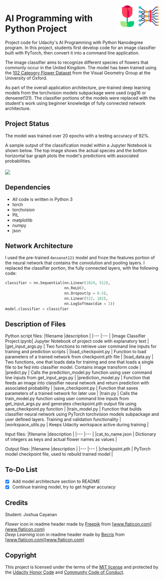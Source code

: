 <p float="left">
  <img src="https://github.com/joshuacayanan/aipnd-project/blob/master/assets/deep-learning.png" width="70" align="right"/> 
  <img src="https://github.com/joshuacayanan/aipnd-project/blob/master/assets/flower.png" width="70" align="right"/>
</p>

# AI Programming with Python Project
Project code for Udacity's AI Programming with Python Nanodegree program. In this project, students first develop code for an image classifier built with PyTorch, then convert it into a command line application.

The image classifier aims to recognize different species of flowers that commonly occur in the United Kingdom. The model has been trained using the [102 Cateogry Flower Dataset](http://www.robots.ox.ac.uk/~vgg/data/flowers/102/index.html) from the Visual Geometry Group at the University of Oxford. 

As part of the overall application architecture, pre-trained deep learning models from the torchvision models subpackage were used (vgg16 or densenet121). The classifier portions of the models were replaced with the student's work using beginner knowledge of fully connected network architecture. 

## Project Status
The model was trained over 20 epochs with a testing accuracy of 92%. 

A sample output of the classification model within a Jupyter Notebook is shown below. The top image shows the actual species and the bottom horizontal bar graph plots the model's predictions with associated probabilities.

<p float="left">
  <img src="https://github.com/joshuacayanan/aipnd-project/blob/master/assets/inference_example.png" width="300" align="middle"/>
</p>

## Dependencies
- All code is written in Python 3
- torch
- torchvision
- PIL
- matplotlib
- numpy
- json

## Network Architecture
I used the pre-trained `densenet121` model and froze the features portion of the neural network that contains the convolution and pooling layers. I replaced the classifier portion, the fully connected layers, with the following code:
```python
classifier = nn.Sequential(nn.Linear(1024, 512),
                           nn.ReLU(),
                           nn.Dropout(p = 0.5),
                           nn.Linear(512, 102),
                           nn.LogSoftmax(dim = 1))
model.classifier = classifier
```

## Description of Files
Python script files:
|filename     |description      |
|---          |---              |
|Image Classifier Project.ipynb| Jupyter Notebook of project code with explanatory text |
|get_input_args.py | Two functions to retrieve user command line inputs for training and prediction scripts |
|load_checkpoint.py | Function to load parameters of a trained network from checkpoint.pth file |
|load_data.py | Two functions, one that loads data for training and one that loads a single file to be fed into classifier model. Contains image transform code |
|predict.py | Calls the prediction_model.py function using user command line inputs from get_input_args.py |
|prediction_model.py | Function that feeds an image into classifier neural network and return prediction with associated probability |
|save_checkpoint.py | Function that saves parameters of a trained network for later use |
|train.py | Calls the train_model.py function using user command line inputs from get_input_args.py and generates checkpoint.pth output file using save_checkpoint.py function |
|train_model.py | Function that builds classifier neural network using PyTorch torchvision models subpackage and user defined layers. Training and validation functionality |
|workspace_utils.py | Keeps Udacity workspace active during training |

Input files:
|filename     |description      |
|---          |---              |
|cat_to_name.json | Dictionary of integers as keys and actual flower names as values |


Output files:
|filename     |description      |
|---          |---              |
|checkpoint.pth | PyTorch model checkpoint file, used to rebuild trained model |

## To-Do List
- [x] Add model architecture section to README
- [x] Continue training model, try to get higher accuracy

## Credits
Student: Joshua Cayanan
  
_Flower_ icon in readme header made by [Freepik](https://www.flaticon.com/free-icon/flower_2918004) from [www.flaticon.com](www.flaticon.com)  
_Deep Learning_ icon in readme header made by [Becris](https://www.flaticon.com/free-icon/deep-learning_2103787) from [www.flaticon.com](www.flaticon.com)

## Copyright
This project is licensed under the terms of the [MIT license](https://github.com/joshuacayanan/aipnd-project/blob/master/LICENSE) and protected by the [Udacity Honor Code](https://www.udacity.com/legal/en-us/honor-code) and [Community Code of Conduct](https://www.udacity.com/legal/en-us/honor-conduct).
